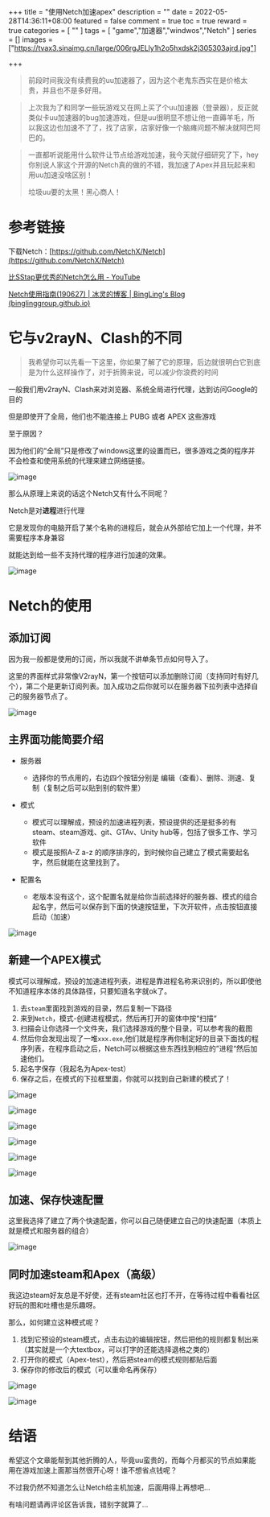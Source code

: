 +++
title = "使用Netch加速apex"
description = ""
date = 2022-05-28T14:36:11+08:00
featured = false
comment = true
toc = true
reward = true
categories = [
  ""
]
tags = [
  "game","加速器","windwos","Netch"
]
series = []
images = ["https://tvax3.sinaimg.cn/large/006rgJELly1h2o5hxdsk2j305303ajrd.jpg"]

+++

> 前段时间我没有续费我的uu加速器了，因为这个老鬼东西实在是价格太贵，并且也不是多好用。

> 上次我为了和同学一些玩游戏又在网上买了个uu加速器（登录器），反正就类似卡uu加速器的bug加速游戏，但是uu很明显不想让他一直薅羊毛，所以我这边也加速不了了，找了店家，店家好像一个脑瘫问题不解决就阿巴阿巴的。

> 一直都听说能用什么软件让节点给游戏加速，我今天就仔细研究了下，hey你别说人家这个开源的Netch真的做的不错，我加速了Apex并且玩起来和用uu加速没啥区别！
>
> 垃圾uu要的太黑！黑心商人！

# 参考链接

下载Netch：[https://github.com/NetchX/Netch](https://github.com/NetchX/Netch)

[比SStap更优秀的Netch怎么用 - YouTube](https://www.youtube.com/watch?v=csUjrHjmIqA)

[Netch使用指南(190627) | 冰灵的博客 | BingLing's Blog (binglinggroup.github.io)](https://binglinggroup.github.io/archives/Netch_guide.html)

# 它与v2rayN、Clash的不同

> 我希望你可以先看一下这里，你如果了解了它的原理，后边就很明白它到底是为什么这样操作了，对于折腾来说，可以减少你浪费的时间

一般我们用v2rayN、Clash来对浏览器、系统全局进行代理，达到访问Google的目的

但是即使开了全局，他们也不能连接上 PUBG 或者 APEX 这些游戏

至于原因？

 因为他们的“全局”只是修改了windows这里的设置而已，很多游戏之类的程序并不会检查和使用系统的代理来建立网络链接。

![image](https://image.baidu.com/search/down?url=https://tva1.sinaimg.cn/large/006rgJELgy1h2o4ag3dmwj30ts0gmwgg.jpg)

那么从原理上来说的话这个Netch又有什么不同呢？

Netch是对**进程**进行代理

它是发现你的电脑开启了某个名称的进程后，就会从外部给它加上一个代理，并不需要程序本身兼容

就能达到给一些不支持代理的程序进行加速的效果。

![image](https://image.baidu.com/search/down?url=https://tva2.sinaimg.cn/large/006rgJELgy1h2o4xdulj6j30cp0bo40m.jpg)

# Netch的使用

## 添加订阅

因为我一般都是使用的订阅，所以我就不讲单条节点如何导入了。

这里的界面样式非常像V2rayN，第一个按钮可以添加删除订阅（支持同时有好几个），第二个是更新订阅列表。加入成功之后你就可以在服务器下拉列表中选择自己的服务器节点了。

![image](https://image.baidu.com/search/down?url=https://tva1.sinaimg.cn/large/006rgJELly1h2o4i6fb6mj30al03sdgo.jpg)

## 主界面功能简要介绍

- 服务器

  - 选择你的节点用的，右边四个按钮分别是 编辑（查看）、删除、测速、复制（复制之后可以贴到别的软件里）

- 模式

  - 模式可以理解成，预设的加速进程列表，预设提供的还是挺多的有steam、steam游戏、git、GTAv、Unity hub等，包括了很多工作、学习软件
  - 模式是按照A-Z a-z 的顺序排序的，到时候你自己建立了模式需要起名字，然后就能在这里找到了。

- 配置名

  - 老版本没有这个，这个配置名就是给你当前选择好的服务器、模式的组合起名字，然后可以保存到下面的快速按钮里，下次开软件，点击按钮直接启动（加速）

  

![image](https://image.baidu.com/search/down?url=https://tva2.sinaimg.cn/large/006rgJELly1h2o4gt3d7hj30qp08u78x.jpg)

## 新建一个APEX模式

模式可以理解成，预设的加速进程列表，进程是靠进程名称来识别的，所以即使他不知道程序本体的具体路径，只要知道名字就ok了。

1. 去`steam`里面找到游戏的目录，然后复制一下路径
2. 来到`Netch`，模式-创建进程模式，然后再打开的窗体中按“扫描“
3. 扫描会让你选择一个文件夹，我们选择游戏的整个目录，可以参考我的截图
4. 然后你会发现出现了一堆`xxx.exe`,他们就是程序再你制定好的目录下面找的程序列表，在程序启动之后，Netch可以根据这些东西找到相应的”进程“然后加速他们。
5. 起名字保存（我起名为Apex-test）
6. 保存之后，在模式的下拉框里面，你就可以找到自己新建的模式了！

![image](https://image.baidu.com/search/down?url=https://tvax2.sinaimg.cn/large/006rgJELgy1h2o4ubg52kj30dj07t41a.jpg)

![image](https://image.baidu.com/search/down?url=https://tvax4.sinaimg.cn/large/006rgJELgy1h2o4skj941j30bo042ab1.jpg)

![image](https://image.baidu.com/search/down?url=https://tva3.sinaimg.cn/large/006rgJELgy1h2o4tqih87j30cp0bogmf.jpg)

![image](https://image.baidu.com/search/down?url=https://tvax3.sinaimg.cn/large/006rgJELgy1h2o4wk8d3dj30nq0bjtdd.jpg)

![image](https://image.baidu.com/search/down?url=https://tva2.sinaimg.cn/large/006rgJELgy1h2o4xdulj6j30cp0bo40m.jpg)

![image](https://image.baidu.com/search/down?url=https://tvax1.sinaimg.cn/large/006rgJELgy1h2o50cnxyrj30kc08wdjb.jpg)

## 加速、保存快速配置

这里我选择了建立了两个快速配置，你可以自己随便建立自己的快速配置（本质上就是模式和服务器的组合）

![image](https://image.baidu.com/search/down?url=https://tva4.sinaimg.cn/large/006rgJELgy1h2o51nhl4lj30kc08wq5a.jpg)

## 同时加速steam和Apex（高级）

我这边steam好友总是不好使，还有steam社区也打不开，在等待过程中看看社区好玩的图和吐槽也是乐趣呀。

那么，如何建立这种模式呢？

1. 找到它预设的steam模式，点击右边的编辑按钮，然后把他的规则都复制出来（其实就是一个大textbox，可以打字的还能选择退格之类的）
2. 打开你的模式（Apex-test），然后把steam的模式规则都贴后面
3. 保存你的修改后的模式（可以重命名再保存）

![image](https://image.baidu.com/search/down?url=https://tvax3.sinaimg.cn/large/006rgJELly1h2o57l9qyhj30cp0boac5.jpg)

![image](https://image.baidu.com/search/down?url=https://tvax1.sinaimg.cn/large/006rgJELly1h2o5a091g8j30cp0boq60.jpg)

# 结语

希望这个文章能帮到其他折腾的人，毕竟uu蛮贵的，而每个月都买的节点如果能用在游戏加速上面那当然很开心呀！谁不想省点钱呢？

不过我仍然不知道怎么让Netch给主机加速，后面用得上再想吧…

有啥问题请再评论区告诉我，错别字就算了…
